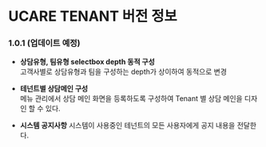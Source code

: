 # UCARE TENANT 버전 정보

### 1.0.1 (업데이트 예정)
- **상담유형, 팀유형 selectbox depth 동적 구성**   
고객사별로 상담유형과 팀을 구성하는 depth가 상이하여 동적으로 변경

- **테넌트별 상담메인 구성**   
메뉴 관리에서 상담 메인 화면을 등록하도록 구성하여 Tenant 별 상담 메인을 디자인 할 수 있다.

- **시스템 공지사항**
시스템이 사용중인 테넌트의 모든 사용자에게 공지 내용을 전달한다.